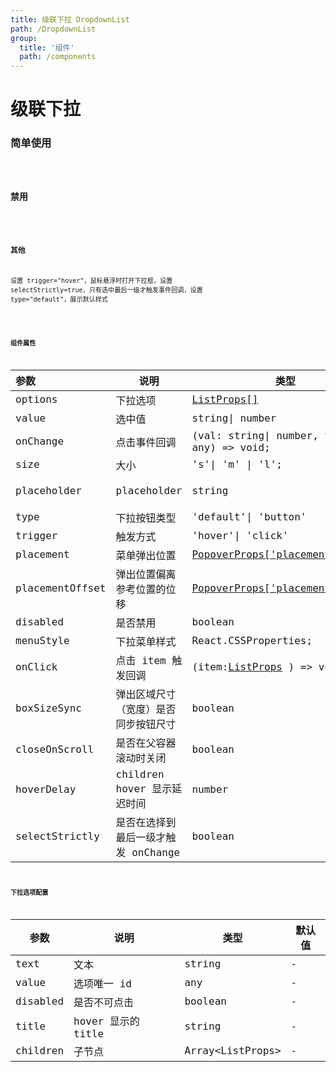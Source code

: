 ```yaml
---
title: 级联下拉 DropdownList
path: /DropdownList
group:
  title: '组件'
  path: /components
---
```


# 级联下拉

### 简单使用

<code src="./demos/DropdownList.tsx" />

### 禁用

<code src="./demos/DropdownListDisabled.tsx" />

### 其他

设置 trigger="hover"，鼠标悬浮时打开下拉框，设置 selectStrictly=true，只有选中最后一级才触发事件回调，设置 type="default"，展示默认样式

<code src="./demos/DropdownListOthers.tsx" />

### 组件属性

| 参数            | 说明                                 | 类型                                                                                           | 默认值     |
| :-------------- | ------------------------------------ | ---------------------------------------------------------------------------------------------- | ---------- |
| options         | 下拉选项                             | [ListProps[]](/components/dropdown-list#下拉选项配置)                                          | -          |
| value           | 选中值                               | string\| number                                                                                | -          |
| onChange        | 点击事件回调                         | (val: string\| number, value: any) => void;                                                    | -          |
| size            | 大小                                 | 's'\| 'm' \| 'l';                                                                              | m          |
| placeholder     | placeholder                          | string                                                                                         | 未选择数据 |
| type            | 下拉按钮类型                         | 'default'\| 'button'                                                                           | default    |
| trigger         | 触发方式                             | 'hover'\| 'click'                                                                              | click      |
| placement       | 菜单弹出位置                         | [PopoverProps['placement']](https://tea-design.github.io/component/popover/PopoverProps)       | bottom     |
| placementOffset | 弹出位置偏离参考位置的位移           | [PopoverProps['placementOffset']](https://tea-design.github.io/component/popover/PopoverProps) | 5          |
| disabled        | 是否禁用                             | boolean                                                                                        | false      |
| menuStyle       | 下拉菜单样式                         | React.CSSProperties;                                                                           | -          |
| onClick         | 点击 item 触发回调                   | (item:[ListProps](/components/dropdown-list#下拉选项配置) ) => void                            | -          |
| boxSizeSync     | 弹出区域尺寸（宽度）是否同步按钮尺寸 | boolean                                                                                        | true       |
| closeOnScroll   | 是否在父容器滚动时关闭               | boolean                                                                                        | true       |
| hoverDelay      | children hover 显示延迟时间          | number                                                                                         | 50         |
| selectStrictly  | 是否在选择到最后一级才触发 onChange  | boolean                                                                                        | false      |

### 下拉选项配置

| 参数     | 说明               | 类型              | 默认值 |
| -------- | ------------------ | ----------------- | ------ |
| text     | 文本               | string            | -      |
| value    | 选项唯一 id        | any               | -      |
| disabled | 是否不可点击       | boolean           | -      |
| title    | hover 显示的 title | string            | -      |
| children | 子节点             | Array\<ListProps> | -      |

